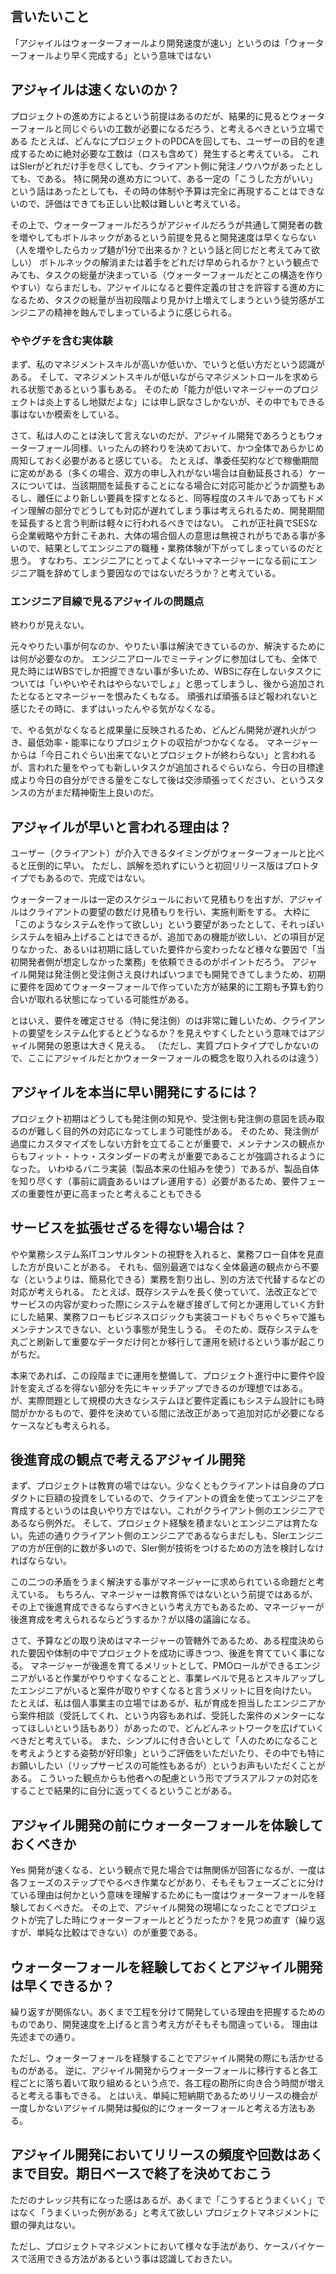 
## 言いたいこと
「アジャイルはウォーターフォールより開発速度が速い」というのは「ウォーターフォールより早く完成する」という意味ではない

## アジャイルは速くないのか？
プロジェクトの進め方によるという前提はあるのだが、結果的に見るとウォーターフォールと同じぐらいの工数が必要になるだろう、と考えるべきという立場である
たとえば、どんなにプロジェクトのPDCAを回しても、ユーザーの目的を達成するために絶対必要な工数は（ロスも含めて）発生すると考えている。
これはSIerがどれだけ手を尽くしても、クライアント側に発注ノウハウがあったとしても、である。
特に開発の進め方について、ある一定の「こうした方がいい」という話はあったとしても、その時の体制や予算は完全に再現することはできないので、評価はできても正しい比較は難しいと考えている。

その上で、ウォーターフォールだろうがアジャイルだろうが共通して開発者の数を増やしてもボトルネックがあるという前提を見ると開発速度は早くならない
（人を増やしたらカップ麺が1分で出来るか？という話と同じだと考えてみて欲しい）
ボトルネックの解消または着手をどれだけ早められるか？という観点でみても、タスクの総量が決まっている（ウォーターフォールだとこの構造を作りやすい）ならまだしも、アジャイルになると要件定義の甘さを許容する進め方になるため、タスクの総量が当初段階より見かけ上増えてしまうという徒労感がエンジニアの精神を蝕んでしまっているように感じられる。

### ややグチを含む実体験
まず、私のマネジメントスキルが高いか低いか、でいうと低い方だという認識がある。
そして、マネジメントスキルが低いながらマネジメントロールを求められる状態であるという事もある。
そのため「能力が低いマネージャーのプロジェクトは炎上するし地獄だよな」には申し訳なさしかないが、その中でもできる事はないか模索をしている。

さて、私は人のことは決して言えないのだが、アジャイル開発であろうともウォーターフォール同様、いったんの終わりを決めておいて、かつ全体であらかじめ周知しておく必要があると感じている。
たとえば、準委任契約などで稼働期間に定めがある（多くの場合、双方の申し入れがない場合は自動延長される）ケースについては、当該期間を延長することになる場合に対応可能かどうか調整もあるし、離任により新しい要員を探すとなると、同等程度のスキルであってもドメイン理解の部分でどうしても対応が遅れてしまう事は考えられるため、開発期間を延長すると言う判断は軽々に行われるべきではない。
これが正社員でSESなら企業戦略や方針こそあれ、大体の場合個人の意思は無視されがちである事が多いので、結果としてエンジニアの職種・業務体験が下がってしまっているのだと思う。
すなわち、エンジニアにとってよくない→マネージャーになる前にエンジニア職を辞めてしまう要因なのではないだろうか？と考えている。

### エンジニア目線で見るアジャイルの問題点
終わりが見えない。

元々やりたい事が何なのか、やりたい事は解決できているのか、解決するためには何が必要なのか。
エンジニアロールでミーティングに参加はしても、全体で見た時にはWBSでしか把握できない事が多いため、WBSに存在しないタスクについては「いやいやそれはやらないでしょ」と思ってしまうし、後から追加されたとなるとマネージャーを恨みたくもなる。
頑張れば頑張るほど報われないと感じたその時に、まずはいったんやる気がなくなる。

で、やる気がなくなると成果量に反映されるため、どんどん開発が遅れ火がつき、最低効率・能率になりプロジェクトの収拾がつかなくなる。
マネージャーからは「今日これぐらい出来てないとプロジェクトが終わらない」と言われるが、言われた量をやっても新しいタスクが追加されるぐらいなら、今日の目標達成より今日の自分ができる量をこなして後は交渉頑張ってください、というスタンスの方がまだ精神衛生上良いのだ。

## アジャイルが早いと言われる理由は？
ユーザー（クライアント）が介入できるタイミングがウォーターフォールと比べると圧倒的に早い。
ただし、誤解を恐れずにいうと初回リリース版はプロトタイプでもあるので、完成ではない。

ウォーターフォールは一定のスケジュールにおいて見積もりを出すが、アジャイルはクライアントの要望の数だけ見積もりを行い、実施判断をする。
大枠に「このようなシステムを作って欲しい」という要望があったとして、それっぽいシステムを組み上げることはできるが、追加であの機能が欲しい、どの項目が足りなかった、あるいは初期に話していた要件から変わったなど様々な要因で「当初開発者側が想定しなかった業務」を依頼できるのがポイントだろう。
アジャイル開発は発注側と受注側さえ良ければいつまでも開発できてしまうため、初期に要件を固めてウォーターフォールで作っていた方が結果的に工期も予算も釣り合いが取れる状態になっている可能性がある。

とはいえ、要件を確定させる（特に発注側）のは非常に難しいため、クライアントの要望をシステム化するとどうなるか？を見えやすくしたという意味ではアジャイル開発の恩恵は大きく見える。
（ただし、実質プロトタイプでしかないので、ここにアジャイルだとかウォーターフォールの概念を取り入れるのは違う）

## アジャイルを本当に早い開発にするには？
プロジェクト初期はどうしても発注側の知見や、受注側も発注側の意図を読み取るのが難しく目的外の対応になってしまう可能性がある。
そのため、発注側が過度にカスタマイズをしない方針を立てることが重要で、メンテナンスの観点からもフィット・トゥ・スタンダードの考えが重要であることが強調されるようになった。
いわゆるバニラ実装（製品本来の仕組みを使う）であるが、製品自体を知り尽くす（事前に調査あるいはプレ運用する）必要があるため、要件フェーズの重要性が更に高まったと考えることもできる

## サービスを拡張せざるを得ない場合は？
やや業務システム系ITコンサルタントの視野を入れると、業務フロー自体を見直した方が良いことがある。
それも、個別最適ではなく全体最適の観点から不要な（というよりは、簡易化できる）業務を割り出し、別の方法で代替するなどの対応が考えられる。
たとえば、既存システムを長く使っていて、法改正などでサービスの内容が変わった際にシステムを継ぎ接ぎして何とか運用していく方針にした結果、業務フローもビジネスロジックも実装コードもぐちゃぐちゃで誰もメンテナンスできない、という事態が発生しうる。
そのため、既存システムを丸ごと刷新して重要なデータだけ何とか移行して運用を続けるという事が起こりがちだ。

本来であれば、この段階までに運用を整備して、プロジェクト進行中に要件や設計を変えざるを得ない部分を先にキャッチアップできるのが理想ではある。
が、実際問題として規模の大きなシステムほど要件定義にもシステム設計にも時間がかかるもので、要件を決めている間に法改正があって追加対応が必要になるケースなども考えられる。

## 後進育成の観点で考えるアジャイル開発
まず、プロジェクトは教育の場ではない。少なくともクライアントは自身のプロダクトに巨額の投資をしているので、クライアントの資金を使ってエンジニアを育成するというのは良いやり方ではない。これがクライアント側のエンジニアであるなら例外だ。
そして、プロジェクト経験を積まないとエンジニアは育たない。先述の通りクライアント側のエンジニアであるならまだしも、SIerエンジニアの方が圧倒的に数が多いので、SIer側が技術をつけるための方法を検討しなければならない。

この二つの矛盾をうまく解決する事がマネージャーに求められている命題だと考えている。
もちろん、マネージャーは教育係ではないという前提ではあるが、その上で後進育成できるならすべきという考え方でもあるため、マネージャーが後進育成を考えられるならどうするか？が以降の議論になる。

さて、予算などの取り決めはマネージャーの管轄外であるため、ある程度決められた要因や体制の中でプロジェクトを成功に導きつつ、後進を育てていく事になる。
マネージャーが後進を育てるメリットとして、PMOロールができるエンジニアがいると作業がやりやすくなることと、事業レベルで見るとスキルアップしたエンジニアがいると案件が取りやすくなると言うメリットに目を向けたい。
たとえば、私は個人事業主の立場ではあるが、私が育成を担当したエンジニアから案件相談（受託してくれ、という内容もあれば、受託した案件のメンターになってほしいという話もあり）があったので、どんどんネットワークを広げていくべきだと考えている。
また、シンプルに付き合いとして「人のためになることを考えようとする姿勢が好印象」というご評価をいただいたり、その中でも特にお願いしたい（リップサービスの可能性もあるが）というお声もいただくことがある。
こういった観点からも他者への配慮という形でプラスアルファの対応をすることで結果的に自分に返ってくるということがある。

## アジャイル開発の前にウォーターフォールを体験しておくべきか
Yes
開発が速くなる、という観点で見た場合では無関係が回答になるが、一度は各フェーズのステップでやるべき作業などがあり、そもそもフェーズごとに分けている理由は何かという意味を理解するためにも一度はウォーターフォールを経験しておくべきだ。
その上で、アジャイル開発の現場になったことでプロジェクトが完了した時にウォーターフォールとどうだったか？を見つめ直す（繰り返すが、単純な比較はできない）のが重要である。

## ウォーターフォールを経験しておくとアジャイル開発は早くできるか？
繰り返すが関係ない。あくまで工程を分けて開発している理由を把握するためのものであり、開発速度を上げると言う考え方がそもそも間違っている。
理由は先述までの通り。

ただし、ウォーターフォールを経験することでアジャイル開発の際にも活かせるものがある。
逆に、アジャイル開発からウォーターフォールに移行すると各工程ごとに落ち着いて取り組めるという点で、各工程の勘所に向き合う時間が増えると考える事もできる。
とはいえ、単純に短納期であるためリリースの機会が一度しかないアジャイル開発は擬似的にウォーターフォールと考える方法もある。

## アジャイル開発においてリリースの頻度や回数はあくまで目安。期日ベースで終了を決めておこう
ただのナレッジ共有になった感はあるが、あくまで「こうするとうまくいく」ではなく「うまくいった例がある」と考えて欲しい
プロジェクトマネジメントに銀の弾丸はない。

ただし、プロジェクトマネジメントにおいて様々な手法があり、ケースバイケースで活用できる方法があるという事は認識しておきたい。
